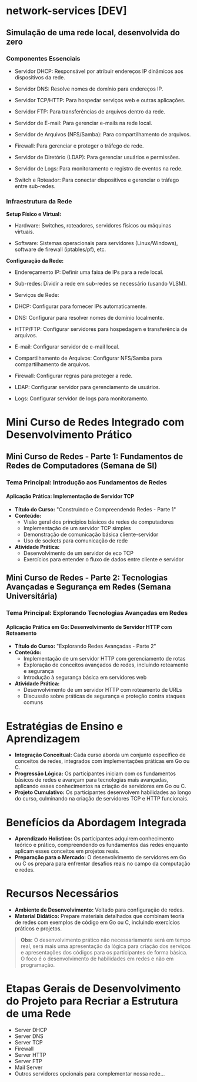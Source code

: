 # network-services [DEV]

## Simulação de uma rede local, desenvolvida do zero

### Componentes Essenciais
- Servidor DHCP: Responsável por atribuir endereços IP dinâmicos aos dispositivos da rede.
  
- Servidor DNS: Resolve nomes de domínio para endereços IP.

- Servidor TCP/HTTP: Para hospedar serviços web e outras aplicações.

- Servidor FTP: Para transferências de arquivos dentro da rede.

- Servidor de E-mail: Para gerenciar e-mails na rede local.

- Servidor de Arquivos (NFS/Samba): Para compartilhamento de arquivos.

- Firewall: Para gerenciar e proteger o tráfego de rede.

- Servidor de Diretório (LDAP): Para gerenciar usuários e permissões.

- Servidor de Logs: Para monitoramento e registro de eventos na rede.

- Switch e Roteador: Para conectar dispositivos e gerenciar o tráfego entre sub-redes.

### Infraestrutura da Rede

**Setup Físico e Virtual:**
  
  - Hardware: Switches, roteadores, servidores físicos ou máquinas virtuais.
  
  - Software: Sistemas operacionais para servidores (Linux/Windows), software de firewall (iptables/pf), etc.
    
**Configuração da Rede:**
  - Endereçamento IP: Definir uma faixa de IPs para a rede local.

  - Sub-redes: Dividir a rede em sub-redes se necessário (usando VLSM).
  
  - Serviços de Rede:
  
  - DHCP: Configurar para fornecer IPs automaticamente.
  
  - DNS: Configurar para resolver nomes de domínio localmente.
  
  - HTTP/FTP: Configurar servidores para hospedagem e transferência de arquivos.
  
  - E-mail: Configurar servidor de e-mail local.
  
  - Compartilhamento de Arquivos: Configurar NFS/Samba para compartilhamento de arquivos.
  
  - Firewall: Configurar regras para proteger a rede.
  
  - LDAP: Configurar servidor para gerenciamento de usuários.
  
  - Logs: Configurar servidor de logs para monitoramento.

# Mini Curso de Redes Integrado com Desenvolvimento Prático

## Mini Curso de Redes - Parte 1: Fundamentos de Redes de Computadores (Semana de SI)
### Tema Principal: Introdução aos Fundamentos de Redes
#### Aplicação Prática: Implementação de Servidor TCP
- **Título do Curso:** "Construindo e Compreendendo Redes - Parte 1"
- **Conteúdo:**
  - Visão geral dos princípios básicos de redes de computadores
  - Implementação de um servidor TCP simples
  - Demonstração de comunicação básica cliente-servidor
  - Uso de sockets para comunicação de rede
- **Atividade Prática:**
  - Desenvolvimento de um servidor de eco TCP
  - Exercícios para entender o fluxo de dados entre cliente e servidor

## Mini Curso de Redes - Parte 2: Tecnologias Avançadas e Segurança em Redes (Semana Universitária)
### Tema Principal: Explorando Tecnologias Avançadas em Redes
#### Aplicação Prática em Go: Desenvolvimento de Servidor HTTP com Roteamento
- **Título do Curso:** "Explorando Redes Avançadas - Parte 2"
- **Conteúdo:**
  - Implementação de um servidor HTTP com gerenciamento de rotas
  - Exploração de conceitos avançados de redes, incluindo roteamento e segurança
  - Introdução à segurança básica em servidores web
- **Atividade Prática:**
  - Desenvolvimento de um servidor HTTP com roteamento de URLs
  - Discussão sobre práticas de segurança e proteção contra ataques comuns

# Estratégias de Ensino e Aprendizagem
- **Integração Conceitual:** Cada curso aborda um conjunto específico de conceitos de redes, integrados com implementações práticas em Go ou C.
- **Progressão Lógica:** Os participantes iniciam com os fundamentos básicos de redes e avançam para tecnologias mais avançadas, aplicando esses conhecimentos na criação de servidores em Go ou C.
- **Projeto Cumulativo:** Os participantes desenvolvem habilidades ao longo do curso, culminando na criação de servidores TCP e HTTP funcionais.

# Benefícios da Abordagem Integrada
- **Aprendizado Holístico:** Os participantes adquirem conhecimento teórico e prático, compreendendo os fundamentos das redes enquanto aplicam esses conceitos em projetos reais.
- **Preparação para o Mercado:** O desenvolvimento de servidores em Go ou C os prepara para enfrentar desafios reais no campo da computação e redes.

# Recursos Necessários
- **Ambiente de Desenvolvimento:** Voltado para configuração de redes.
- **Material Didático:** Prepare materiais detalhados que combinam teoria de redes com exemplos de código em Go ou C, incluindo exercícios práticos e projetos.

> **Obs:** O desenvolvimento prático não necessariamente será em tempo real, será mais uma apresentação da lógica para criação dos serviços e apresentações dos códigos para os participantes de forma básica. O foco é o desenvolvimento de habilidades em redes e não em programação.

# Etapas Gerais de Desenvolvimento do Projeto para Recriar a Estrutura de uma Rede
- Server DHCP
- Server DNS
- Server TCP
- Firewall
- Server HTTP
- Server FTP
- Mail Server
- Outros servidores opcionais para complementar nossa rede...


